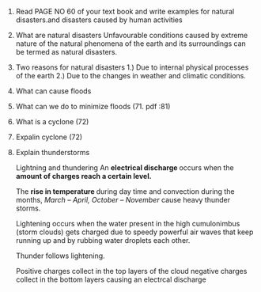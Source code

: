 1. Read PAGE NO 60 of your text book and write examples 
	for natural disasters.and disasters caused by human activities
	
	
2. What are natural disasters
	Unfavourable conditions caused by extreme nature of the natural phenomena
	of the earth and its surroundings can be termed as natural disasters.
	
3. Two reasons for natural disasters
	1.)	Due to internal physical processes of the earth
	2.) Due to the changes in weather and climatic conditions.
	
4. What can cause floods


5. What can we do to minimize floods (71.   pdf :81)


6. What is a cyclone (72)

7. Expalin cyclone (72)

8. Explain thunderstorms
		
	Lightning and thundering
	An <b> electrical discharge </b> occurs when the <b> amount of charges reach a certain level. </b>
	
	The <b> rise in temperature </b> during day time and	convection during the months, <i> March – April, October – November </i> cause heavy
	thunder storms.
	
	Lightening occurs when the water present in the high cumulonimbus (storm clouds) gets
	charged due to speedy powerful air waves	that keep running up and by rubbing water
	droplets each other.
	
	Thunder follows lightening. 
	
	Positive charges collect in the top layers of the cloud 
	negative charges collect in the bottom layers 
	causing an electrcal discharge
	
	



